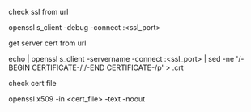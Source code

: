 
check ssl from url

openssl s_client -debug -connect <hostname>:<ssl_port>


get server cert from url

echo | openssl s_client -servername <hostname> -connect <hostname>:<ssl_port> | sed -ne '/-BEGIN CERTIFICATE-/,/-END CERTIFICATE-/p' > <hostname>.crt

check cert file

openssl x509 -in <cert_file> -text -noout
